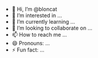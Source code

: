 - 👋 Hi, I’m @bloncat
- 👀 I’m interested in ...
- 🌱 I’m currently learning ...
- 💞️ I’m looking to collaborate on ...
- 📫 How to reach me ...
- 😄 Pronouns: ...
- ⚡ Fun fact: ...

<!---
bloncat/bloncat is a ✨ special ✨ repository because its `README.md` (this file) appears on your GitHub profile.
You can click the Preview link to take a look at your changes.
--->
